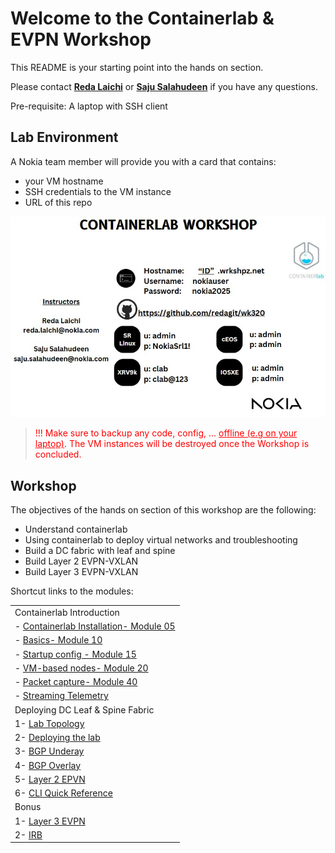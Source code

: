# Welcome to the Containerlab & EVPN Workshop 

This README is your starting point into the hands on section.

Please contact [**Reda Laichi**](https://www.linkedin.com/in/reda-l-5b28292) or [**Saju Salahudeen**](https://www.linkedin.com/in/saju-salahudeen) if you have any questions.

Pre-requisite: A laptop with SSH client


## Lab Environment

A Nokia team member will provide you with a card that contains:
- your VM hostname
- SSH credentials to the VM instance
- URL of this repo

![image](images/workshop.jpg)

> <p style="color:red">!!! Make sure to backup any code, config, ... <u> offline (e.g on your laptop)</u>. 
> The VM instances will be destroyed once the Workshop is concluded.</p>



## Workshop
The objectives of the hands on section of this workshop are the following:
- Understand containerlab 
- Using containerlab to deploy virtual networks and troubleshooting
- Build a DC fabric with leaf and spine
- Build Layer 2 EVPN-VXLAN
- Build Layer 3 EVPN-VXLAN


Shortcut links to the modules:

|   |
|---|
|  Containerlab Introduction
|  - [Containerlab Installation- Module 05](05-install/README.md)
|  - [Basics- Module 10](/10-basics/README.md)
|  - [Startup config - Module 15](/15-startup/README.md)
|  - [VM-based nodes- Module 20](/20-vm/README.md)
|  - [Packet capture- Module 40](/40-packet-capture/README.md)
|  - [Streaming Telemetry](Bonus-Telemetry/README.md)
| Deploying DC Leaf & Spine Fabric
| 1- [Lab Topology](evpn/README.md/#lab-topology/README.md) 
| 2- [Deploying the lab](evpn/README.md/#deploying-the-lab)
| 3- [BGP Underay](evpn/README.md/#configure-bgp-underlay) 
| 4- [BGP Overlay](evpn/README.md/#configure-bgp-for-overlay)
| 5- [Layer 2 EPVN](evpn/README.md/#configure-l2-evpn-vxlan) 
| 6- [CLI Quick Reference](evpn/README.md/#sr-linux-configuration-mode) 
| Bonus
| 1- [Layer 3 EVPN](evpn/README.md/#configure-layer-3-evpn-vxlan)  
| 2- [IRB](evpn/README.md/#bonus---interconnecting-layer-2-and-layer-3-using-irb)


